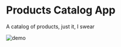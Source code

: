 # Products Catalog App

A catalog of products, just it, I swear

![demo](../../docs/demo-products-catalog.gif)
